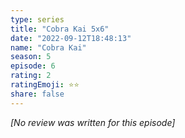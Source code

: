 ```yaml
---
type: series
title: "Cobra Kai 5x6"
date: "2022-09-12T18:48:13"
name: "Cobra Kai"
season: 5
episode: 6
rating: 2
ratingEmoji: ⭐️⭐️
share: false
---
```


*[No review was written for this episode]*
